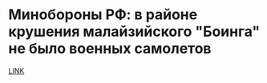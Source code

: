 # Минобороны РФ: в районе крушения малайзийского "Боинга" не было военных самолетов



[LINK](https://varlamov.ru/1979225.html)